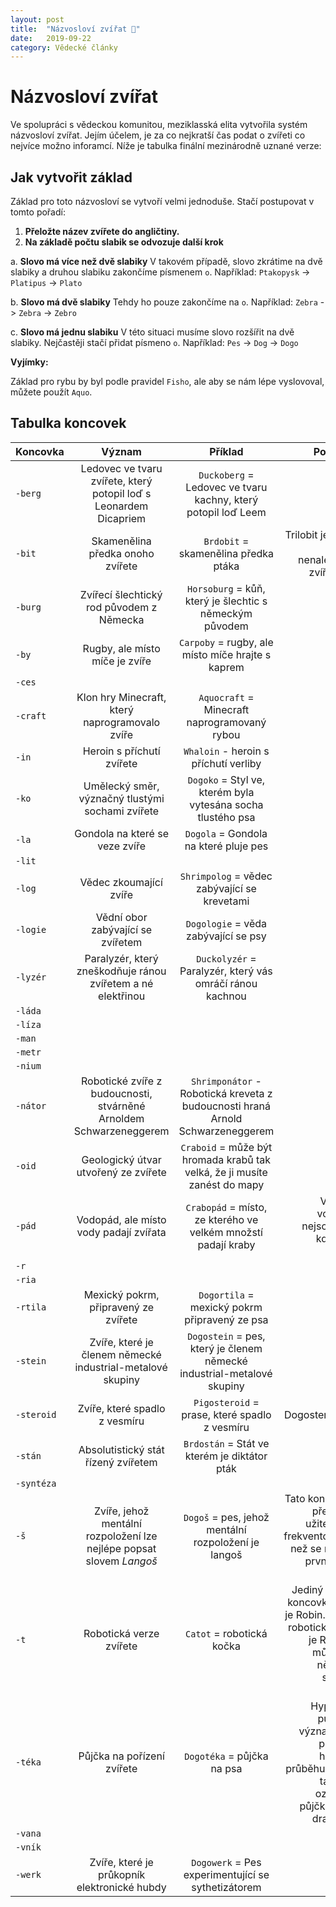```yaml
---
layout: post
title:  "Názvosloví zvířat 🐶"
date:   2019-09-22
category: Vědecké články
---
```


# Názvosloví zvířat
 
Ve spolupráci s vědeckou komunitou, meziklasská elita vytvořila systém názvosloví zvířat. Jejím účelem, je za co nejkratší čas podat o zvířeti co nejvíce možno inforamcí. Níže je tabulka finální mezinárodně uznané verze:

## Jak vytvořit základ 
Základ pro toto názvosloví se vytvoří velmi jednoduše. Stačí postupovat v tomto pořadí:

1. **Přeložte název zvířete do angličtiny.**
2. **Na základě počtu slabik se odvozuje další krok**

a. **Slovo má více než dvě slabiky**
	V takovém případě, slovo zkrátime na dvě slabiky a druhou slabiku zakončíme písmenem `o`. <space><space>
	Například: `Ptakopysk` -> `Platipus` -> `Plato`
	
b. **Slovo má dvě slabiky**
	Tehdy ho pouze zakončíme na `o`. <space><space>
	Například: `Zebra` -> `Zebra` -> `Zebro`
	
c. **Slovo má jednu slabiku**
	V této situaci musíme slovo rozšířit na dvě slabiky. Nejčastěji stačí přidat písmeno `o`. <space><space> 
	Například: `Pes` -> `Dog` -> `Dogo`

**Vyjímky:**

Základ pro rybu by byl podle pravidel `Fisho`, ale aby se nám lépe vyslovoval, můžete použít `Aquo`.
		

## Tabulka koncovek

| **Koncovka**  | **Význam** | **Příklad** | **Poznámka** |
|---------------|:----------:|:-----------:|-------------:|
| `-berg`	| Ledovec ve tvaru zvířete, který potopil loď s Leonardem Dicapriem			| `Duckoberg` = Ledovec ve tvaru kachny, který potopil loď Leem |
| `-bit`	| Skamenělina předka onoho zvířete	| `Brdobit` = skamenělina předka ptáka		| Trilobit je předek nikdy nenalezeného zvířete Trilo		|
| `-burg`	| Zvířecí šlechtický rod původem z Německa | `Horsoburg` = kůň, který je šlechtic s německým původem |
| `-by`		| Rugby, ale místo míče je zvíře	| `Carpoby` = rugby, ale místo míče hrajte s kaprem |
| `-ces`	|
| `-craft`	| Klon hry Minecraft, který naprogramovalo zvíře | `Aquocraft` = Minecraft naprogramovaný rybou |
| `-in`		| Heroin s příchutí zvířete		| `Whaloin` - heroin s příchutí verliby		|
| `-ko`		| Umělecký směr, význačný tlustými sochami zvířete | `Dogoko` = Styl ve, kterém byla vytesána socha tlustého psa |
| `-la`		| Gondola na které se veze zvíře	| `Dogola` = Gondola na které pluje pes 	|
| `-lit`	|
| `-log`	| Vědec zkoumající zvíře		| `Shrimpolog` = vědec zabývající se krevetami 	|
| `-logie`	| Vědní obor zabývající se zvířetem	| `Dogologie` = věda zabývající se psy 		|
| `-lyzér`	| Paralyzér, který zneškodňuje ránou zvířetem a né elektřinou	| `Duckolyzér` = Paralyzér, který vás omráčí ránou kachnou	|
| `-láda`	|
| `-líza`	|
| `-man`	|
| `-metr`	|
| `-nium`	|
| `-nátor`	| Robotické zvíře z budoucnosti, stvárněné Arnoldem Schwarzeneggerem | `Shrimponátor` - Robotická kreveta z budoucnosti hraná Arnold Schwarzeneggerem |
| `-oid`	| Geologický útvar utvořený ze zvířete	| `Craboid` = může být hromada krabů tak velká, že ji musíte zanést do mapy |
| `-pád`	| Vodopád, ale místo vody padají zvířata| `Crabopád` = místo, ze kterého ve velkém množstí padají kraby	| Viktoriiny vodopády nejsou místo, kde padají Viktorie |
| `-r`		|
| `-ria`	|
| `-rtila`	| Mexický pokrm, připravený ze zvířete	| `Dogortila` = mexický pokrm připravený ze psa |
| `-stein`	| Zvíře, které je členem německé industrial-metalové skupiny | `Dogostein` = pes, který je členem německé industrial-metalové skupiny |
| `-steroid`	| Zvíře, které spadlo z vesmíru		| `Pigosteroid` = prase, které spadlo z vesmíru | První Dogosteroid byla Laika |
| `-stán`	| Absolutistický stát řízený zvířetem	| `Brdostán` = Stát ve kterém je diktátor pták 	|
| `-syntéza`	|
| `-š`		| Zvíře, jehož mentální rozpoložení lze nejlépe popsat slovem *Langoš* | `Dogoš` = pes, jehož mentální rozpoložení je langoš | Tato koncovka je překvapivě užitečnější a frekventovanější, než se může na první pohled zdát. |
| `-t`		| Robotická verze zvířete		| `Catot` = robotická kočka | Jediný kdo tuto koncovku rozbíjí je Robin. Protože robotický Robin, je Robot. To může být v některých situacích matoucí|
| `-téka`	| Půjčka na pořízení zvířete		| `Dogotéka` = půjčka na psa | Hypotéka v původním významu byla půjčka na hrocha. V průběhu času se tak začali označovat půjčky na jiné drahé věci. |
| `-vana`	|
| `-vník`	|
| `-werk`	| Zvíře, které je průkopník elektronické hubdy | `Dogowerk` = Pes experimentující se sythetizátorem |
